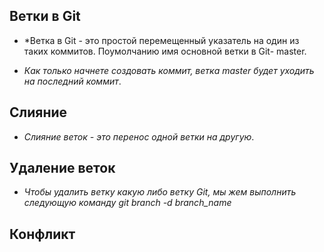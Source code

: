 ## Ветки в Git

* *Ветка в Git - это простой  перемещенный указатель на один из таких коммитов. Поумолчанию имя основной ветки в Git- master.
 
* *Как только начнете создовать коммит, ветка master будет уходить на последний коммит*.

## Слияние

* *Слияние веток - это перенос одной ветки на другую*.

## Удаление веток
* *Чтобы удалить ветку какую либо ветку Git, мы жем выполнить следующую команду
git branch -d branch_name*

## Конфликт 